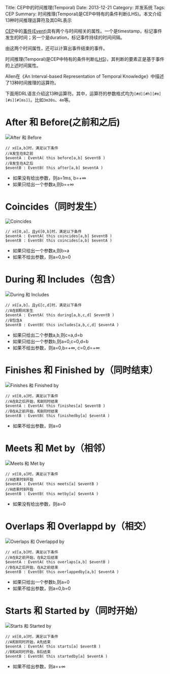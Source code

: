 Title: CEP中的时间推理(Temporal)
Date: 2013-12-21
Category: 并发系统
Tags: CEP
Summary:
	时间推理(Temporal)是CEP中特有的条件判断(LHS)。本文介绍13种时间推理运算符及其DRL表示


[CEP](/2012/11/06/about_cep.html)中的[事件(Event)](/2013/12/21/event_in_CEP.html)具有两个与时间相关的属性。一个是timestamp，标记事件发生的时间；另一个是duration，标记事件持续的时间间隔。

由这两个时间属性，还可以计算出事件结束的事件。

时间推理(Temporal)是CEP中特有的条件判断([LHS](/2012/12/06/rule_language.html#menuIndex3))，其判断的要素正是基于事件的上述时间属性。

Allen在《An Interval-based Representation of Temporal Knowledge》中描述了13种时间推理的运算符。

下面用DRL语言介绍这13种运算符。其中，运算符的参数格式均为`[#d][#h][#m][#s][#[ms]]`。比如`3m30s`、`4m`等。


# After 和 Before(之前和之后)

  ![After 和 Before](images/rule-engine/temporal-after_and_before.png)

  ```
  // x∈[a,b]时，满足以下条件
  //A发生在B之前
  $eventA : EventA( this before[a,b] $eventB )
  //B发生在A之后
  $eventB : EventB( this after[a,b] $eventA )

  ```

  + 如果没有给出参数，则a=1ms, b=+∞
  + 如果只给出一个参数a,则b=+∞


# Coincides（同时发生）

  ![Coincides](images/rule-engine/temporal-coincides.png)

  ```
  // x∈[0,a]，且y∈[0,b]时，满足以下条件
  $eventA : EventA( this coincides[a,b] $eventB )
  $eventB : EventB( this coincides[a,b] $eventA )

  ```

  + 如果只给出一个参数a,则b=a
  + 如果不给出参数，则a=0,b=0


# During 和 Includes（包含）

  ![During 和 Includes](images/rule-engine/temporal-during.png)

  ```
  // x∈[a,b]，且y∈[c,d]时，满足以下条件
  //A在B期间发生
  $eventA : EventA( this during[a,b,c,d] $eventB )
  //B包含A
  $eventB : EventB( this includes[a,b,c,d] $eventA )

  ```

  + 如果只给出二个参数a,b,则c=a,d=b
  + 如果只给出一个参数b,则a=0,c=0,d=b
  + 如果不给出参数，则a=0,b=+∞, c=0,d=+∞


# Finishes 和 Finished by（同时结束）


  ![Finishes 和 Finished by](images/rule-engine/temporal-finishes.png)

  ```
  // x∈[0,a]时，满足以下条件
  //A在B之后开始，和B同时结束
  $eventA : EventA( this finishes[a] $eventB )
  //B在A之前开始，和B同时结束
  $eventB : EventB( this finishedby[a] $eventA )

  ```

  + 如果不给出参数，则a=0



# Meets 和 Met by（相邻）

  ![Meets 和 Met by](images/rule-engine/temporal-after_and_before.png)

  ```
  // x∈[0,a]时，满足以下条件
  //A结束时B开始
  $eventA : EventA( this meets[a] $eventB )
  //A结束时B开始
  $eventB : EventB( this metby[a] $eventA )

  ```

  + 如果没有给出参数，则a=0


# Overlaps 和 Overlappd by（相交）

  ![Overlaps 和 Overlappd by](images/rule-engine/temporal-overlaps.png)

  ```
  // x∈[a,b]时，满足以下条件
  //A在B之前开始，在B之后结束
  $eventA : EventA( this overlaps[a,b] $eventB )
  //B在A之后开始，在A之前结束
  $eventB : EventB( this overlappedby[a,b] $eventA )

  ```

  + 如果只给出一个参数b,则a=0
  + 如果不给出参数，则a=0,b=0



# Starts 和 Started by（同时开始）


  ![Starts 和 Started by](images/rule-engine/temporal-starts.png)

  ```
  // x∈[0,a]时，满足以下条件
  //A和B同时开始，A先结束
  $eventA : EventA( this starts[a] $eventB )
  //B和A同时开始，B后结束
  $eventB : EventB( this startedby[a] $eventA )

  ```

  + 如果不给出参数，则a=+∞


